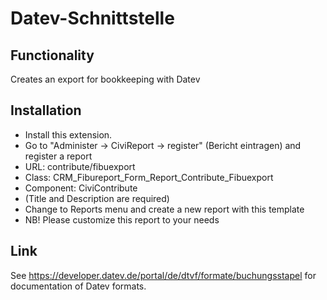 # Datev-Schnittstelle

## Functionality

Creates an export for bookkeeping with Datev

## Installation

* Install this extension. 
* Go to "Administer -> CiviReport -> register" (Bericht eintragen) and register a report 
 * URL: contribute/fibuexport
 * Class: CRM_Fibureport_Form_Report_Contribute_Fibuexport
 * Component: CiviContribute
 * (Title and Description are required)
* Change to Reports menu and create a new report with this template 
* NB! Please customize this report to your needs 

## Link

See https://developer.datev.de/portal/de/dtvf/formate/buchungsstapel for documentation of Datev formats.
